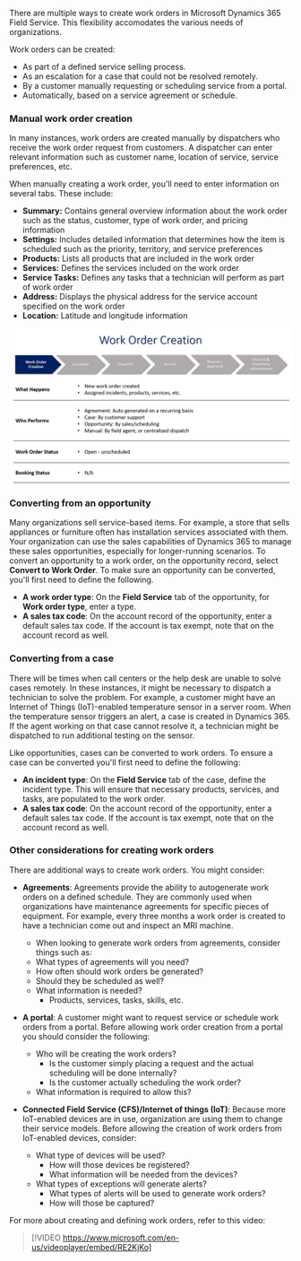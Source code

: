 There are multiple ways to create work orders in Microsoft Dynamics 365 Field Service. This flexibility accomodates the various needs of organizations.

Work orders can be created:

- As part of a defined service selling process.
- As an escalation for a case that could not be resolved remotely.
- By a customer manually requesting or scheduling service from a portal.
- Automatically, based on a service agreement or schedule.

### Manual work order creation

In many instances, work orders are created manually by dispatchers who receive the work order request from customers. A dispatcher can enter relevant information such as customer name, location of service, service preferences, etc.

When manually creating a work order, you'll need to enter information on several tabs. These include:

- **Summary:** Contains general overview information about the work order such as the status, customer, type of work order, and pricing information
- **Settings:** Includes detailed information that determines how the item is scheduled such as the priority, territory, and service preferences 
- **Products:**  Lists all products that are included in the work order
- **Services:** Defines the services included on the work order
- **Service Tasks:** Defines any tasks that a technician will perform as part of work order
- **Address:** Displays the physical address for the service account specified on the work order
- **Location:** Latitude and longitude information

![Work Order Window](../media/WO-Unit1-2.png)

### Converting from an opportunity

Many organizations sell service-based items. For example, a store that sells appliances or furniture often has installation services associated with them. Your organization can use the sales capabilities of Dynamics 365 to manage these sales opportunities, especially for longer-running scenarios. To convert an opportunity to a work order, on the opportunity record, select **Convert to Work Order**. To make sure an opportunity can be converted, you'll first need to define the following.

- **A work order type**: On the **Field Service** tab of the opportunity, for **Work order type**, enter a type.
- **A sales tax code**: On the account record of the opportunity, enter a default sales tax code. If the account is tax exempt, note that on the account record as well.

### Converting from a case

There will be times when call centers or the help desk are unable to solve cases remotely. In these instances, it might be necessary to dispatch a technician to solve the problem. For example, a customer might have an Internet of Things (IoT)-enabled temperature sensor in a server room. When the temperature sensor triggers an alert, a case is created
in Dynamics 365. If the agent working on that case cannot resolve it, a technician might be dispatched to run additional testing on the sensor.

Like opportunities, cases can be converted to work orders. To ensure a case can be converted you'll first need to define the following:

- **An incident type**: On the **Field Service** tab of the case, define the incident type. This will ensure that necessary products, services, and tasks, are populated to the work order. 
- **A sales tax code**: On the account record of the opportunity, enter a default sales tax code. If the account is tax exempt, note that on the account record as well.

### Other considerations for creating work orders

There are additional ways to create work orders. You might consider:

- **Agreements**: Agreements provide the ability to autogenerate work orders on a defined schedule. They are commonly used when organizations have maintenance agreements for specific pieces of equipment. For example, every three months a work order is created to have a technician come out and inspect an MRI machine.
    - When looking to generate work orders from agreements, consider things such as:
    - What types of agreements will you need?
    - How often should work orders be generated?
    - Should they be scheduled as well?
    - What information is needed?
        - Products, services, tasks, skills, etc.

- **A portal**: A customer might want to request service or schedule work orders from a portal. Before allowing work order creation from a portal you should consider the following:
  - Who will be creating the work orders?
      - Is the customer simply placing a request and the actual scheduling will be done internally?
      - Is the customer actually scheduling the work order?
  - What information is required to allow this?

- **Connected Field Service (CFS)/Internet of things (IoT)**: Because more IoT-enabled devices are in use, organization are using them to change their service models. Before allowing the creation of work orders from IoT-enabled devices, consider:
  - What type of devices will be used?
      - How will those devices be registered?
      - What information will be needed from the devices?
  - What types of exceptions will generate alerts?
      - What types of alerts will be used to generate work orders?
      - How will those be captured?

For more about creating and defining work orders, refer to this video:
> [!VIDEO https://www.microsoft.com/en-us/videoplayer/embed/RE2KjKo]